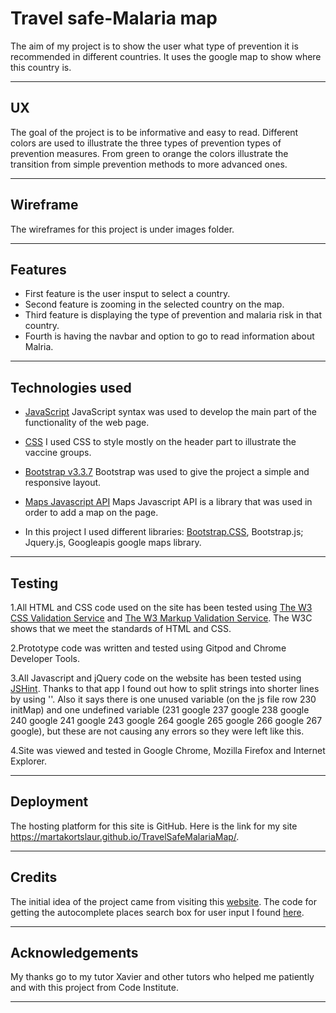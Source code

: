 # Travel safe-Malaria map

The aim of my project is to show the user what type of prevention it is recommended in different countries.
 It uses the google map to show where this country is.

----
## UX

The goal of the project is to be informative and easy to read.
Different colors are used to illustrate the three types of prevention types of prevention measures. From green to orange the colors illustrate
the transition from simple prevention methods to more advanced ones.
 
----
## Wireframe

The wireframes for this project is under images folder.

----
## Features

* First feature is the user insput to select a country.
* Second feature is zooming in the selected country on the map.
* Third feature is displaying the type of prevention and malaria risk in that country.
* Fourth is having the navbar and option to go to read information about Malria.

----
## Technologies used

* [JavaScript](https://maxcdn.bootstrapcdn.com/bootstrap/3.3.7/js/bootstrap.min.js)
JavaScript  syntax was used to develop the main part of the functionality of the web page.

* [CSS](https://www.w3schools.com/css/css_intro.asp)
I used CSS to style mostly on the header part to illustrate the vaccine groups.

* [Bootstrap v3.3.7](https://getbootstrap.com/docs/3.3/getting-started/#download) 
Bootstrap was used to give the project a simple and responsive layout.

* [Maps Javascript API](https://developers.google.com/maps/documentation/javascript/tutorial)
Maps Javascript API is a library that was used in order to add a map on the page.

* In this project I used different libraries: 
 [Bootstrap.CSS](https://getbootstrap.com),
 Bootstrap.js;
 Jquery.js,
 Googleapis google maps library.

----
## Testing

1.All HTML and CSS code used on the site has been tested using
[The W3 CSS Validation Service](https://jigsaw.w3.org/css-validator/) and
[The W3 Markup Validation Service](https://validator.w3.org/).
The W3C shows that we meet the standards of HTML and CSS. 

2.Prototype code was written and tested using Gitpod and Chrome Developer Tools.

3.All Javascript and jQuery code on the website has been tested using [JSHint](https://jshint.com/).
Thanks to that app I found out how to split strings into shorter lines by using '\'. Also it says there is one unused
variable (on the js file row 230 initMap) and one undefined variable (231	google
237	google
238	google
240	google
241	google
243	google
264	google
265	google
266	google
267	google), but these are not causing any errors so they were left like this.

4.Site was viewed and tested in Google Chrome, Mozilla Firefox and Internet Explorer.

----
## Deployment
 
The hosting platform for this site is GitHub. Here is the link for my site https://martakortslaur.github.io/TravelSafeMalariaMap/. 

----
## Credits

The initial idea of the project came from visiting this
[website](https://www.vaktsineeri.ee/reisivaktsineerimine-ja-profulaktika).
The code for getting the autocomplete places search box for user input I found
[here](https://www.semicolonworld.com/tutorial/autocomplete-places-search-box-google-maps-javascript-api).

----
## Acknowledgements

My thanks go to my tutor Xavier and other tutors who helped me patiently and with this project from Code Institute.


----